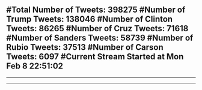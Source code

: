 #Total Number of Tweets: 398275 
#Number of Trump Tweets: 138046
#Number of Clinton Tweets: 86265
#Number of Cruz Tweets: 71618
#Number of Sanders Tweets: 58739
#Number of Rubio Tweets: 37513
#Number of Carson Tweets: 6097
#Current Stream Started at Mon Feb  8 22:51:02
---
---
---
